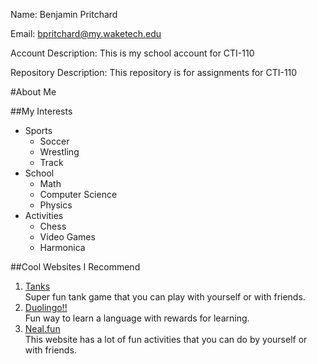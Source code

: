 Name: Benjamin Pritchard 

Email: bpritchard@my.waketech.edu

Account Description: This is my school account for CTI-110

Repository Description: This repository is for assignments for CTI-110

#About Me

##My Interests  
* Sports
	* Soccer
	* Wrestling
	* Track 
* School
	* Math
	* Computer Science
	* Physics
* Activities
	* Chess
	* Video Games
	* Harmonica


##Cool Websites I Recommend
1. [Tanks](https://www.mathsisfun.com/games/tanks.html)  
Super fun tank game that you can play with yourself or with friends.
2. [Duolingo!!](https://www.duolingo.com/)  
Fun way to learn a language with rewards for learning.
3. [Neal.fun](https://neal.fun/)  
This website has a lot of fun activities that you can do by yourself or with friends.

